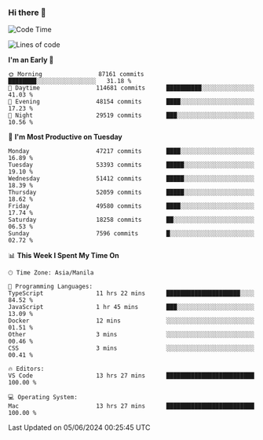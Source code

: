 ### Hi there 👋

<!--START_SECTION:waka-->
![Code Time](http://img.shields.io/badge/Code%20Time-5%2C213%20hrs%2047%20mins-blue)

![Lines of code](https://img.shields.io/badge/From%20Hello%20World%20I%27ve%20Written-120.3%20million%20lines%20of%20code-blue)

**I'm an Early 🐤** 

```text
🌞 Morning                87161 commits       ████████░░░░░░░░░░░░░░░░░   31.18 % 
🌆 Daytime                114681 commits      ██████████░░░░░░░░░░░░░░░   41.03 % 
🌃 Evening                48154 commits       ████░░░░░░░░░░░░░░░░░░░░░   17.23 % 
🌙 Night                  29519 commits       ███░░░░░░░░░░░░░░░░░░░░░░   10.56 % 
```
📅 **I'm Most Productive on Tuesday** 

```text
Monday                   47217 commits       ████░░░░░░░░░░░░░░░░░░░░░   16.89 % 
Tuesday                  53393 commits       █████░░░░░░░░░░░░░░░░░░░░   19.10 % 
Wednesday                51412 commits       █████░░░░░░░░░░░░░░░░░░░░   18.39 % 
Thursday                 52059 commits       █████░░░░░░░░░░░░░░░░░░░░   18.62 % 
Friday                   49580 commits       ████░░░░░░░░░░░░░░░░░░░░░   17.74 % 
Saturday                 18258 commits       ██░░░░░░░░░░░░░░░░░░░░░░░   06.53 % 
Sunday                   7596 commits        █░░░░░░░░░░░░░░░░░░░░░░░░   02.72 % 
```


📊 **This Week I Spent My Time On** 

```text
🕑︎ Time Zone: Asia/Manila

💬 Programming Languages: 
TypeScript               11 hrs 22 mins      █████████████████████░░░░   84.52 % 
JavaScript               1 hr 45 mins        ███░░░░░░░░░░░░░░░░░░░░░░   13.09 % 
Docker                   12 mins             ░░░░░░░░░░░░░░░░░░░░░░░░░   01.51 % 
Other                    3 mins              ░░░░░░░░░░░░░░░░░░░░░░░░░   00.46 % 
CSS                      3 mins              ░░░░░░░░░░░░░░░░░░░░░░░░░   00.41 % 

🔥 Editors: 
VS Code                  13 hrs 27 mins      █████████████████████████   100.00 % 

💻 Operating System: 
Mac                      13 hrs 27 mins      █████████████████████████   100.00 % 
```


 Last Updated on 05/06/2024 00:25:45 UTC
<!--END_SECTION:waka-->


<!--
**rad182/rad182** is a ✨ _special_ ✨ repository because its `README.md` (this file) appears on your GitHub profile.

Here are some ideas to get you started:

- 🔭 I’m currently working on ...
- 🌱 I’m currently learning ...
- 👯 I’m looking to collaborate on ...
- 🤔 I’m looking for help with ...
- 💬 Ask me about ...
- 📫 How to reach me: ...
- 😄 Pronouns: ...
- ⚡ Fun fact: ...
-->
